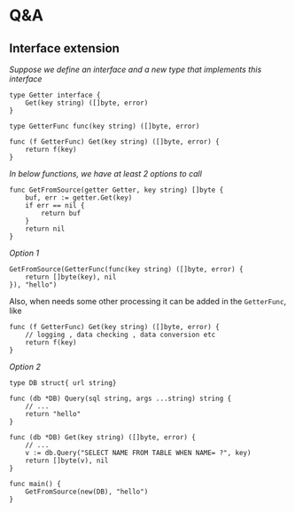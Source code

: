 # Q&A

## Interface extension

*Suppose we define an interface and a new type that implements this interface*

```
type Getter interface {
	Get(key string) ([]byte, error)
}

type GetterFunc func(key string) ([]byte, error)

func (f GetterFunc) Get(key string) ([]byte, error) {
	return f(key)
}
```

*In below functions, we have at least 2 options to call*

```
func GetFromSource(getter Getter, key string) []byte {
	buf, err := getter.Get(key)
	if err == nil {
		return buf
	}
	return nil
}
```

*Option 1*

```
GetFromSource(GetterFunc(func(key string) ([]byte, error) {
	return []byte(key), nil
}), "hello")
```

Also, when needs some other processing it can be added in the `GetterFunc`, like

```
func (f GetterFunc) Get(key string) ([]byte, error) {
	// logging , data checking , data conversion etc
	return f(key)
}
```

*Option 2*

```
type DB struct{ url string}

func (db *DB) Query(sql string, args ...string) string {
	// ...
	return "hello"
}

func (db *DB) Get(key string) ([]byte, error) {
	// ...
	v := db.Query("SELECT NAME FROM TABLE WHEN NAME= ?", key)
	return []byte(v), nil
}

func main() {
	GetFromSource(new(DB), "hello")
}
```


